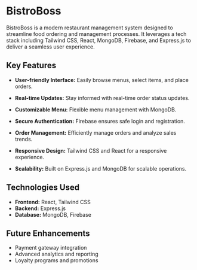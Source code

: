 # BistroBoss

BistroBoss is a modern restaurant management system designed to streamline food ordering and management processes. It leverages a tech stack including Tailwind CSS, React, MongoDB, Firebase, and Express.js to deliver a seamless user experience.

## Key Features

- **User-friendly Interface:** Easily browse menus, select items, and place orders.
  
- **Real-time Updates:** Stay informed with real-time order status updates.
  
- **Customizable Menu:** Flexible menu management with MongoDB.
  
- **Secure Authentication:** Firebase ensures safe login and registration.
  
- **Order Management:** Efficiently manage orders and analyze sales trends.
  
- **Responsive Design:** Tailwind CSS and React for a responsive experience.
  
- **Scalability:** Built on Express.js and MongoDB for scalable operations.

## Technologies Used

- **Frontend:** React, Tailwind CSS
- **Backend:** Express.js
- **Database:** MongoDB, Firebase

## Future Enhancements

- Payment gateway integration
- Advanced analytics and reporting
- Loyalty programs and promotions
